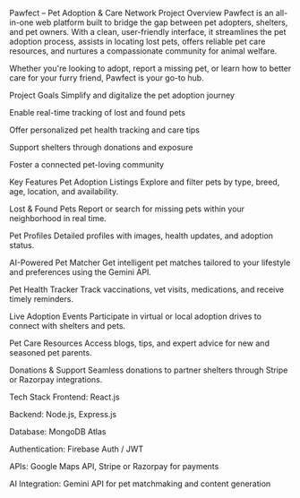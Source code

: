 Pawfect – Pet Adoption & Care Network
Project Overview
Pawfect is an all-in-one web platform built to bridge the gap between pet adopters, shelters, and pet owners. With a clean, user-friendly interface, it streamlines the pet adoption process, assists in locating lost pets, offers reliable pet care resources, and nurtures a compassionate community for animal welfare.

Whether you're looking to adopt, report a missing pet, or learn how to better care for your furry friend, Pawfect is your go-to hub.

Project Goals
Simplify and digitalize the pet adoption journey

Enable real-time tracking of lost and found pets

Offer personalized pet health tracking and care tips

Support shelters through donations and exposure

Foster a connected pet-loving community

Key Features
Pet Adoption Listings
Explore and filter pets by type, breed, age, location, and availability.

Lost & Found Pets
Report or search for missing pets within your neighborhood in real time.

Pet Profiles
Detailed profiles with images, health updates, and adoption status.

AI-Powered Pet Matcher
Get intelligent pet matches tailored to your lifestyle and preferences using the Gemini API.

Pet Health Tracker
Track vaccinations, vet visits, medications, and receive timely reminders.

Live Adoption Events
Participate in virtual or local adoption drives to connect with shelters and pets.

Pet Care Resources
Access blogs, tips, and expert advice for new and seasoned pet parents.

Donations & Support
Seamless donations to partner shelters through Stripe or Razorpay integrations.

Tech Stack
Frontend: React.js

Backend: Node.js, Express.js

Database: MongoDB Atlas

Authentication: Firebase Auth / JWT

APIs: Google Maps API, Stripe or Razorpay for payments

AI Integration: Gemini API for pet matchmaking and content generation
